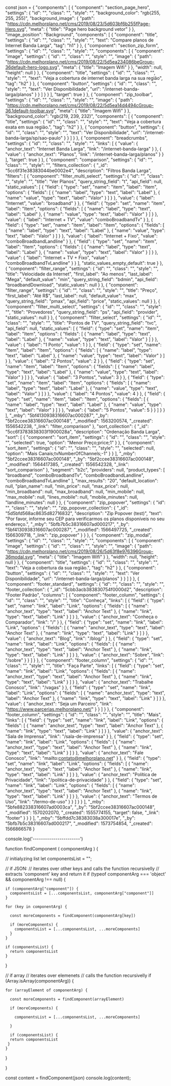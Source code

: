 const json = {
    "components": [
        {
            "component": "section_page_hero",
            "settings": {
                "id": "",
                "class": "",
                "style": "",
                "background_color": "rgb(255, 255, 255)",
                "background_image": {
                    "path": "https://cdn.melhorplano.net/cms/2019/08/23/5d603bf6b255fPage-Hero.svg",
                    "meta": {
                        "title": "Page hero background vetor"
                    }
                },
                "image_position": "Background",
                "components": [
                    {
                        "component": "title",
                        "settings": {
                            "id": "",
                            "class": "",
                            "style": "",
                            "text": "Compare planos de Internet Banda Larga",
                            "tag": "h1"
                        }
                    },
                    {
                        "component": "section_zip_form",
                        "settings": {
                            "id": "",
                            "class": "",
                            "style": "",
                            "components": [
                                {
                                    "component": "image",
                                    "settings": {
                                        "id": "",
                                        "class": "",
                                        "style": "",
                                        "image": {
                                            "path": "https://cdn.melhorplano.net/cms/2019/08/22/5d5ea234086beGroup-36default-hero-logo.svg",
                                            "meta": {
                                                "title": "Imagem Wifi"
                                            }
                                        },
                                        "width": null,
                                        "height": null
                                    }
                                },
                                {
                                    "component": "title",
                                    "settings": {
                                        "id": "",
                                        "class": "",
                                        "style": "",
                                        "text": "Veja a cobertura de internet banda larga na sua região",
                                        "tag": "h2"
                                    }
                                },
                                {
                                    "component": "button",
                                    "settings": {
                                        "id": "",
                                        "class": "",
                                        "style": "",
                                        "text": "Ver Disponibilidade",
                                        "url": "/internet-banda-larga/planos"
                                    }
                                }
                            ]
                        }
                    }
                ],
                "target": true
            }
        },
        {
            "component": "zip_toolbar",
            "settings": {
                "id": "",
                "class": "",
                "style": "",
                "image": {
                    "path": "https://cdn.melhorplano.net/cms/2019/08/22/5d5ea14d4494cGroup-36.1default-toolbar.svg",
                    "meta": {
                        "title": "Imagem Wifi"
                    }
                },
                "background_color": "rgb(219, 239, 232)",
                "components": [
                    {
                        "component": "title",
                        "settings": {
                            "id": "",
                            "class": "",
                            "style": "",
                            "text": "Veja a cobertura exata em sua região.",
                            "tag": "h2"
                        }
                    },
                    {
                        "component": "button",
                        "settings": {
                            "id": "",
                            "class": "",
                            "style": "",
                            "text": "Ver Disponibilidade",
                            "url": "/internet-banda-larga/sp/sao-paulo"
                        }
                    }
                ]
            }
        },
        {
            "component": "breadcrumbs",
            "settings": {
                "id": "",
                "class": "",
                "style": "",
                "links": [
                    {
                        "value": {
                            "anchor_text": "Internet Banda Larga",
                            "link": "/internet-banda-larga"
                        }
                    },
                    {
                        "value": {
                            "anchor_text": "Planos",
                            "link": "/internet-banda-larga/planos"
                        }
                    }
                ],
                "target": true
            }
        },
        {
            "component": "comparison",
            "settings": {
                "id": "",
                "class": "",
                "style": "",
                "filters_collection": {
                    "_id": "5cc6f31e38383044be0002e4",
                    "description": "Filtros Banda Larga",
                    "filters": [
                        {
                            "component": "filter_multi_select",
                            "settings": {
                                "id": "",
                                "class": "",
                                "style": "",
                                "title": "Ver Planos",
                                "query_string_field": "t",
                                "api_field": null,
                                "static_values": [
                                    {
                                        "field": {
                                            "type": "set",
                                            "name": "item",
                                            "label": "Item",
                                            "options": {
                                                "fields": [
                                                    {
                                                        "name": "label",
                                                        "type": "text",
                                                        "label": "Label"
                                                    },
                                                    {
                                                        "name": "value",
                                                        "type": "text",
                                                        "label": "Valor"
                                                    }
                                                ]
                                            }
                                        },
                                        "value": {
                                            "label": "Internet",
                                            "value": "broadband"
                                        }
                                    },
                                    {
                                        "field": {
                                            "type": "set",
                                            "name": "item",
                                            "label": "Item",
                                            "options": {
                                                "fields": [
                                                    {
                                                        "name": "label",
                                                        "type": "text",
                                                        "label": "Label"
                                                    },
                                                    {
                                                        "name": "value",
                                                        "type": "text",
                                                        "label": "Valor"
                                                    }
                                                ]
                                            }
                                        },
                                        "value": {
                                            "label": "Internet + TV",
                                            "value": "comboBroadbandTv"
                                        }
                                    },
                                    {
                                        "field": {
                                            "type": "set",
                                            "name": "item",
                                            "label": "Item",
                                            "options": {
                                                "fields": [
                                                    {
                                                        "name": "label",
                                                        "type": "text",
                                                        "label": "Label"
                                                    },
                                                    {
                                                        "name": "value",
                                                        "type": "text",
                                                        "label": "Valor"
                                                    }
                                                ]
                                            }
                                        },
                                        "value": {
                                            "label": "Internet + Fixo",
                                            "value": "comboBroadbandLandline"
                                        }
                                    },
                                    {
                                        "field": {
                                            "type": "set",
                                            "name": "item",
                                            "label": "Item",
                                            "options": {
                                                "fields": [
                                                    {
                                                        "name": "label",
                                                        "type": "text",
                                                        "label": "Label"
                                                    },
                                                    {
                                                        "name": "value",
                                                        "type": "text",
                                                        "label": "Valor"
                                                    }
                                                ]
                                            }
                                        },
                                        "value": {
                                            "label": "Internet + TV + Fixo",
                                            "value": "comboBroadbandTvLandline"
                                        }
                                    }
                                ],
                                "static_values_empty_default": true
                            }
                        },
                        {
                            "component": "filter_range",
                            "settings": {
                                "id": "",
                                "class": "",
                                "style": "",
                                "title": "Velocidade da Internet",
                                "first_label": "Ao menos",
                                "last_label": "Mega",
                                "default_value": "min",
                                "query_string_field": "bdmin",
                                "api_field": "broadbandDownload",
                                "static_values": null
                            }
                        },
                        {
                            "component": "filter_range",
                            "settings": {
                                "id": "",
                                "class": "",
                                "style": "",
                                "title": "Preço",
                                "first_label": "Até R$",
                                "last_label": null,
                                "default_value": "max",
                                "query_string_field": "pmax",
                                "api_field": "price",
                                "static_values": null
                            }
                        },
                        {
                            "component": "filter_multi_select",
                            "settings": {
                                "id": "",
                                "class": "",
                                "style": "",
                                "title": "Provedores",
                                "query_string_field": "ps",
                                "api_field": "provider",
                                "static_values": null
                            }
                        },
                        {
                            "component": "filter_select",
                            "settings": {
                                "id": "",
                                "class": "",
                                "style": "",
                                "title": "Pontos de TV",
                                "query_string_field": "tvc",
                                "api_field": null,
                                "static_values": [
                                    {
                                        "field": {
                                            "type": "set",
                                            "name": "item",
                                            "label": "Item",
                                            "options": {
                                                "fields": [
                                                    {
                                                        "name": "label",
                                                        "type": "text",
                                                        "label": "Label"
                                                    },
                                                    {
                                                        "name": "value",
                                                        "type": "text",
                                                        "label": "Valor"
                                                    }
                                                ]
                                            }
                                        },
                                        "value": {
                                            "label": "1 Ponto",
                                            "value": 1
                                        }
                                    },
                                    {
                                        "field": {
                                            "type": "set",
                                            "name": "item",
                                            "label": "Item",
                                            "options": {
                                                "fields": [
                                                    {
                                                        "name": "label",
                                                        "type": "text",
                                                        "label": "Label"
                                                    },
                                                    {
                                                        "name": "value",
                                                        "type": "text",
                                                        "label": "Valor"
                                                    }
                                                ]
                                            }
                                        },
                                        "value": {
                                            "label": "2 Pontos",
                                            "value": 2
                                        }
                                    },
                                    {
                                        "field": {
                                            "type": "set",
                                            "name": "item",
                                            "label": "Item",
                                            "options": {
                                                "fields": [
                                                    {
                                                        "name": "label",
                                                        "type": "text",
                                                        "label": "Label"
                                                    },
                                                    {
                                                        "name": "value",
                                                        "type": "text",
                                                        "label": "Valor"
                                                    }
                                                ]
                                            }
                                        },
                                        "value": {
                                            "label": "3 Pontos",
                                            "value": 3
                                        }
                                    },
                                    {
                                        "field": {
                                            "type": "set",
                                            "name": "item",
                                            "label": "Item",
                                            "options": {
                                                "fields": [
                                                    {
                                                        "name": "label",
                                                        "type": "text",
                                                        "label": "Label"
                                                    },
                                                    {
                                                        "name": "value",
                                                        "type": "text",
                                                        "label": "Valor"
                                                    }
                                                ]
                                            }
                                        },
                                        "value": {
                                            "label": "4 Pontos",
                                            "value": 4
                                        }
                                    },
                                    {
                                        "field": {
                                            "type": "set",
                                            "name": "item",
                                            "label": "Item",
                                            "options": {
                                                "fields": [
                                                    {
                                                        "name": "label",
                                                        "type": "text",
                                                        "label": "Label"
                                                    },
                                                    {
                                                        "name": "value",
                                                        "type": "text",
                                                        "label": "Valor"
                                                    }
                                                ]
                                            }
                                        },
                                        "value": {
                                            "label": "5 Pontos",
                                            "value": 5
                                        }
                                    }
                                ]
                            }
                        }
                    ],
                    "_mby": "5bf4130938316607ac000287",
                    "_by": "5bf2ccee38316607ac000148",
                    "_modified": 1563200574,
                    "_created": 1556542238,
                    "_link": "filter_comparison"
                },
                "sort_collection": {
                    "_id": "5cc6f3783838303f1900028a",
                    "description": "Ordenação Banda Larga",
                    "sort": [
                        {
                            "component": "sort_item",
                            "settings": {
                                "id": "",
                                "class": "",
                                "style": "",
                                "selected": true,
                                "option": "Menor Preço;price;1"
                            }
                        },
                        {
                            "component": "sort_item",
                            "settings": {
                                "id": "",
                                "class": "",
                                "style": "",
                                "selected": null,
                                "option": "Mais Canais;tvNumberOfChannels;-1"
                            }
                        }
                    ],
                    "_mby": "5bf2ccee38316607ac000148",
                    "_by": "5bf2ccee38316607ac000148",
                    "_modified": 1564417385,
                    "_created": 1556542328,
                    "_link": "sort_comparison"
                },
                "segment": "b2c",
                "providers": null,
                "product_types": [
                    "broadband",
                    "comboBroadbandTv",
                    "comboBroadbandLandline",
                    "comboBroadbandTvLandline"
                ],
                "max_results": "20",
                "default_location": null,
                "plan_name": null,
                "min_price": null,
                "max_price": null,
                "min_broadband": null,
                "max_broadband": null,
                "min_mobile": null,
                "max_mobile": null,
                "lines_mobile": null,
                "mobile_minutes": null,
                "landline_minutes": null
            }
        },
        {
            "component": "zip_popover",
            "settings": {
                "id": "",
                "class": "",
                "style": "",
                "zip_popover_collection": {
                    "_id": "5d5bfd568ac8635d82716832",
                    "description": "Zip Popover (test)",
                    "text": "Por favor, informe seu CEP para verificarmos os planos disponíveis no seu endereço.",
                    "_mby": "5bfb7b5c38316607ad000217",
                    "_by": "5bf4130938316607ac000287",
                    "_modified": 1566497725,
                    "_created": 1566309718,
                    "_link": "zip_popover"
                }
            }
        },
        {
            "component": "zip_modal",
            "settings": {
                "id": "",
                "class": "",
                "style": "",
                "components": [
                    {
                        "component": "image",
                        "settings": {
                            "id": "",
                            "class": "",
                            "style": "",
                            "image": {
                                "path": "https://cdn.melhorplano.net/cms/2019/08/26/5d63f8e976396Group-36modal.svg",
                                "meta": {
                                    "title": "Imagem Wifi"
                                }
                            },
                            "width": null,
                            "height": null
                        }
                    },
                    {
                        "component": "title",
                        "settings": {
                            "id": "",
                            "class": "",
                            "style": "",
                            "text": "Veja a cobertura da sua região.",
                            "tag": "h2"
                        }
                    },
                    {
                        "component": "button",
                        "settings": {
                            "id": "",
                            "class": "",
                            "style": "",
                            "text": "Ver Disponibilidade",
                            "url": "/internet-banda-larga/planos"
                        }
                    }
                ]
            }
        },
        {
            "component": "footer_standard",
            "settings": {
                "id": "",
                "class": "",
                "style": "",
                "footer_collection": {
                    "_id": "5cbb3acb383830754f0000d2",
                    "description": "Footer Padrão",
                    "columns": [
                        {
                            "component": "footer_column",
                            "settings": {
                                "id": "",
                                "class": "",
                                "style": "",
                                "title": "Conheça",
                                "links": [
                                    {
                                        "field": {
                                            "type": "set",
                                            "name": "link",
                                            "label": "Link",
                                            "options": {
                                                "fields": [
                                                    {
                                                        "name": "anchor_text",
                                                        "type": "text",
                                                        "label": "Anchor Text"
                                                    },
                                                    {
                                                        "name": "link",
                                                        "type": "text",
                                                        "label": "Link"
                                                    }
                                                ]
                                            }
                                        },
                                        "value": {
                                            "anchor_text": "Conheça o Comparador",
                                            "link": "/"
                                        }
                                    },
                                    {
                                        "field": {
                                            "type": "set",
                                            "name": "link",
                                            "label": "Link",
                                            "options": {
                                                "fields": [
                                                    {
                                                        "name": "anchor_text",
                                                        "type": "text",
                                                        "label": "Anchor Text"
                                                    },
                                                    {
                                                        "name": "link",
                                                        "type": "text",
                                                        "label": "Link"
                                                    }
                                                ]
                                            }
                                        },
                                        "value": {
                                            "anchor_text": "Blog",
                                            "link": "/blog/"
                                        }
                                    },
                                    {
                                        "field": {
                                            "type": "set",
                                            "name": "link",
                                            "label": "Link",
                                            "options": {
                                                "fields": [
                                                    {
                                                        "name": "anchor_text",
                                                        "type": "text",
                                                        "label": "Anchor Text"
                                                    },
                                                    {
                                                        "name": "link",
                                                        "type": "text",
                                                        "label": "Link"
                                                    }
                                                ]
                                            }
                                        },
                                        "value": {
                                            "anchor_text": "Sobre",
                                            "link": "/sobre"
                                        }
                                    }
                                ]
                            }
                        },
                        {
                            "component": "footer_column",
                            "settings": {
                                "id": "",
                                "class": "",
                                "style": "",
                                "title": "Faça Parte",
                                "links": [
                                    {
                                        "field": {
                                            "type": "set",
                                            "name": "link",
                                            "label": "Link",
                                            "options": {
                                                "fields": [
                                                    {
                                                        "name": "anchor_text",
                                                        "type": "text",
                                                        "label": "Anchor Text"
                                                    },
                                                    {
                                                        "name": "link",
                                                        "type": "text",
                                                        "label": "Link"
                                                    }
                                                ]
                                            }
                                        },
                                        "value": {
                                            "anchor_text": "Trabalhe Conosco",
                                            "link": "/vagas"
                                        }
                                    },
                                    {
                                        "field": {
                                            "type": "set",
                                            "name": "link",
                                            "label": "Link",
                                            "options": {
                                                "fields": [
                                                    {
                                                        "name": "anchor_text",
                                                        "type": "text",
                                                        "label": "Anchor Text"
                                                    },
                                                    {
                                                        "name": "link",
                                                        "type": "text",
                                                        "label": "Link"
                                                    }
                                                ]
                                            }
                                        },
                                        "value": {
                                            "anchor_text": "Seja um Parceiro",
                                            "link": "https://www.parcerias.melhorplano.net/"
                                        }
                                    }
                                ]
                            }
                        },
                        {
                            "component": "footer_column",
                            "settings": {
                                "id": "",
                                "class": "",
                                "style": "",
                                "title": "Mais",
                                "links": [
                                    {
                                        "field": {
                                            "type": "set",
                                            "name": "link",
                                            "label": "Link",
                                            "options": {
                                                "fields": [
                                                    {
                                                        "name": "anchor_text",
                                                        "type": "text",
                                                        "label": "Anchor Text"
                                                    },
                                                    {
                                                        "name": "link",
                                                        "type": "text",
                                                        "label": "Link"
                                                    }
                                                ]
                                            }
                                        },
                                        "value": {
                                            "anchor_text": "Sala de Imprensa",
                                            "link": "/sala-de-imprensa"
                                        }
                                    },
                                    {
                                        "field": {
                                            "type": "set",
                                            "name": "link",
                                            "label": "Link",
                                            "options": {
                                                "fields": [
                                                    {
                                                        "name": "anchor_text",
                                                        "type": "text",
                                                        "label": "Anchor Text"
                                                    },
                                                    {
                                                        "name": "link",
                                                        "type": "text",
                                                        "label": "Link"
                                                    }
                                                ]
                                            }
                                        },
                                        "value": {
                                            "anchor_text": "Fale Conosco",
                                            "link": "mailto:contato@melhorplano.net"
                                        }
                                    },
                                    {
                                        "field": {
                                            "type": "set",
                                            "name": "link",
                                            "label": "Link",
                                            "options": {
                                                "fields": [
                                                    {
                                                        "name": "anchor_text",
                                                        "type": "text",
                                                        "label": "Anchor Text"
                                                    },
                                                    {
                                                        "name": "link",
                                                        "type": "text",
                                                        "label": "Link"
                                                    }
                                                ]
                                            }
                                        },
                                        "value": {
                                            "anchor_text": "Política de Privacidade",
                                            "link": "/politica-de-privacidade"
                                        }
                                    },
                                    {
                                        "field": {
                                            "type": "set",
                                            "name": "link",
                                            "label": "Link",
                                            "options": {
                                                "fields": [
                                                    {
                                                        "name": "anchor_text",
                                                        "type": "text",
                                                        "label": "Anchor Text"
                                                    },
                                                    {
                                                        "name": "link",
                                                        "type": "text",
                                                        "label": "Link"
                                                    }
                                                ]
                                            }
                                        },
                                        "value": {
                                            "anchor_text": "Termos de Uso",
                                            "link": "/termo-de-uso"
                                        }
                                    }
                                ]
                            }
                        }
                    ],
                    "_mby": "5bfe882338316607ad0003ca",
                    "_by": "5bf2ccee38316607ac000148",
                    "_modified": 1570202070,
                    "_created": 1555774155,
                    "target": false,
                    "_link": "footer"
                }
            }
        }
    ],
    "_mby": "5bffdd7c38383038a300017e",
    "_by": "5bfb7b5c38316607ad000217",
    "_modified": 1573754854,
    "_created": 1566866578
}


console.log('-----------------------')

function findComponent ( componentArg ) {

  // initialyzing list
  let componentsList = "";

  // if JSON:
  // iterates over other keys and calls the function recursivelly
  // extracts 'component' key and return it
  if (typeof componentArg === 'object' && componentArg !== null) {

    if (componentArg["component"]) {
      componentsList = [...componentsList, componentArg["component"]]
    }   

    for (key in componentArg) {

      const moreComponents = findComponent(componentArg[key])

      if (moreComponents) {
        componentsList = [...componentsList, ...moreComponents]
      }
    }
    
    if (componentsList) {
      return componentsList
    }

  }


  // if array
  // iterates over elemenets
  // calls the function recursivelly
  if (Array.isArray(componentArg)) {


    for (arrayElement of componentArg) {

      const moreComponents = findComponent(arrayElement)

      if (moreComponents) {

        componentsList = [...componentsList, ...moreComponents]

      }

      if (componentsList) {
      return componentsList
     }
    }



  }



  
}

const content = findComponent(json)
console.log(content);